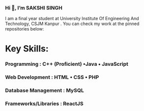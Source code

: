   ###  Hi 👋, I’m SAKSHI SINGH
  
  I am a final year student at University Institute Of Engineering And Technology, CSJM Kanpur . You can check my work at the pinned repositories 
  below: 
  
# Key Skills:
### Programming : C++ (Proficient) •Java • JavaScript 
### Web Development : HTML • CSS • PHP
### Database Management : MySQL 
### Frameworks/Libraries : ReactJS 

 

<!---
ssakshi29/ssakshi29 is a ✨ special ✨ repository because its `README.md` (this file) appears on your GitHub profile.
You can click the Preview link to take a look at your changes.
 👀 I’m interested in ...
 🌱 I’m currently learning ...
 💞️ I’m looking to collaborate on ...
--->
